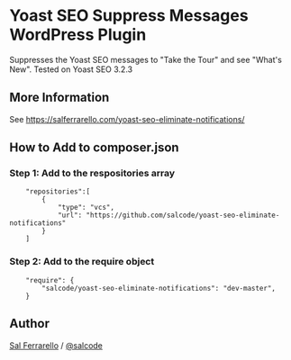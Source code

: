 # Yoast SEO Suppress Messages WordPress Plugin

Suppresses the Yoast SEO messages to "Take the Tour" and see "What's New". Tested on Yoast SEO 3.2.3

## More Information

See https://salferrarello.com/yoast-seo-eliminate-notifications/

## How to Add to composer.json

### Step 1: Add to the respositories array

```
	"repositories":[
	    {
			"type": "vcs",
			"url": "https://github.com/salcode/yoast-seo-eliminate-notifications"
		}
	]
```

### Step 2: Add to the require object

```
	"require": {
		"salcode/yoast-seo-eliminate-notifications": "dev-master",
	}
```

## Author

[Sal Ferrarello](https://salferrarello.com/) / [@salcode](https://twitter.com/salcode)
